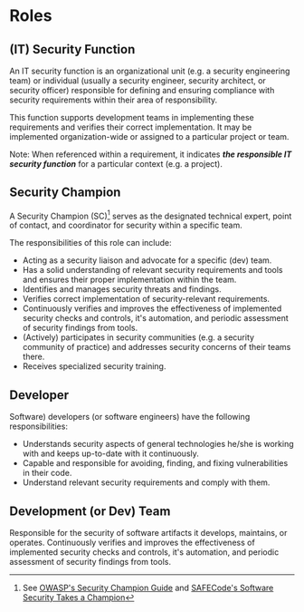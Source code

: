 # Roles

## (IT) Security Function

An IT security function is an organizational unit (e.g. a security engineering team) or individual (usually a security engineer, security architect, or security officer) responsible for defining and ensuring compliance with security requirements within their area of responsibility. 

This function supports development teams in implementing these requirements and verifies their correct implementation. It may be implemented organization-wide or assigned to a particular project or team. 

Note: When referenced within a requirement, it indicates ***the responsible IT security function*** for a particular context (e.g. a project). 

## Security Champion

A Security Champion (SC)[^1] serves as the designated technical expert, point of contact, and coordinator for security within a specific team.

The responsibilities of this role can include:
- Acting as a security liaison and advocate for a specific (dev) team.
- Has a solid understanding of relevant security requirements and tools and ensures their proper implementation within the team.
- Identifies and manages security threats and findings.
- Verifies correct implementation of security-relevant requirements.
- Continuously verifies and improves the effectiveness of implemented security checks and controls, it's automation, and periodic assessment of security findings from tools.
- (Actively) participates in security communities (e.g. a security community of practice) and addresses security concerns of their teams there.
- Receives specialized security training.

## Developer

Software) developers (or software engineers) have the following responsibilities: 
- Understands security aspects of general technologies he/she is working with and keeps up-to-date with it continuously.
- Capable and responsible for avoiding, finding, and fixing vulnerabilities in their code.
- Understand relevant security requirements and comply with them.

## Development (or Dev) Team

Responsible for the security of software artifacts it develops, maintains, or operates. Continuously verifies and improves the effectiveness of implemented security checks and controls, it's automation, and periodic assessment of security findings from tools.

[^1]: See [OWASP's Security Champion Guide](https://owasp.org/www-project-security-champions-guidebook/) and [SAFECode's Software Security Takes a Champion](http://safecode.org/wp-content/uploads/2019/02/Security-Champions-2019-.pdf)
